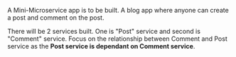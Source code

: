A Mini-Microservice app is to be built. A blog app where anyone can create a post and comment on the post. 

There will be 2 services built. One is "Post" service and second is "Comment" service. Focus on the relationship between Comment and Post service as the **Post service is dependant on Comment service**.

